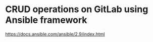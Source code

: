 # CRUD operations on GitLab using Ansible framework
https://docs.ansible.com/ansible/2.9/index.html
